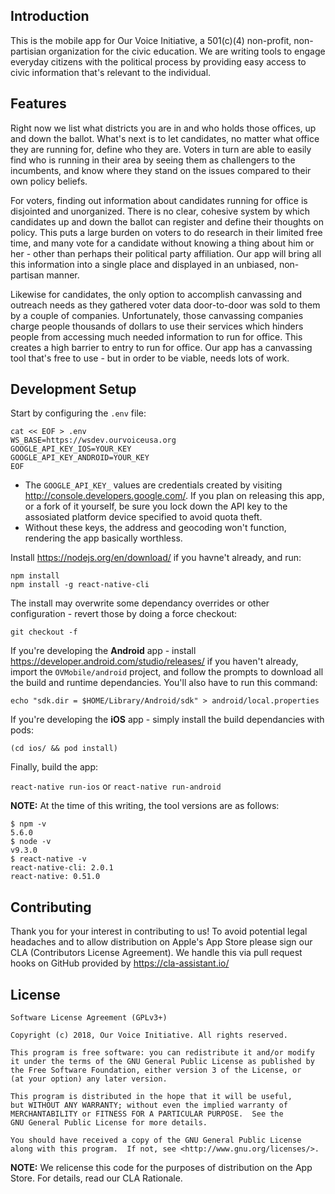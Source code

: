 ## Introduction

This is the mobile app for Our Voice Initiative, a 501(c)(4) non-profit, non-partisian organization for the civic education. We are writing tools to engage everyday citizens with the political process by providing easy access to civic information that's relevant to the individual.

## Features

Right now we list what districts you are in and who holds those offices, up and down the ballot. What's next is to let candidates, no matter what office they are running for, define who they are. Voters in turn are able to easily find who is running in their area by seeing them as challengers to the incumbents, and know where they stand on the issues compared to their own policy beliefs.

For voters, finding out information about candidates running for office is disjointed and unorganized. There is no clear, cohesive system by which candidates up and down the ballot can register and define their thoughts on policy. This puts a large burden on voters to do research in their limited free time, and many vote for a candidate without knowing a thing about him or her - other than perhaps their political party affiliation. Our app will bring all this information into a single place and displayed in an unbiased, non-partisan manner.

Likewise for candidates, the only option to accomplish canvassing and outreach needs as they gathered voter data door-to-door was sold to them by a couple of companies. Unfortunately, those canvassing companies charge people thousands of dollars to use their services which hinders people from accessing much needed information to run for office. This creates a high barrier to entry to run for office. Our app has a canvassing tool that's free to use - but in order to be viable, needs lots of work.

## Development Setup

Start by configuring the `.env` file:

    cat << EOF > .env
    WS_BASE=https://wsdev.ourvoiceusa.org
    GOOGLE_API_KEY_IOS=YOUR_KEY
    GOOGLE_API_KEY_ANDROID=YOUR_KEY
    EOF

* The `GOOGLE_API_KEY_` values are credentials created by visiting http://console.developers.google.com/. If you plan on releasing this app, or a fork of it yourself, be sure you lock down the API key to the assosiated platform device specified to avoid quota theft.
* Without these keys, the address and geocoding won't function, rendering the app basically worthless.

Install https://nodejs.org/en/download/ if you havne't already, and run:

    npm install
    npm install -g react-native-cli

The install may overwrite some dependancy overrides or other configuration - revert those by doing a force checkout:

`git checkout -f`

If you're developing the **Android** app - install https://developer.android.com/studio/releases/ if you haven't already, import the `OVMobile/android` project, and follow the prompts to download all the build and runtime dependancies. You'll also have to run this command:

`echo "sdk.dir = $HOME/Library/Android/sdk" > android/local.properties`

If you're developing the **iOS** app - simply install the build dependancies with pods:

`(cd ios/ && pod install)`

Finally, build the app:

`react-native run-ios` or `react-native run-android`

**NOTE:** At the time of this writing, the tool versions are as follows:

    $ npm -v
    5.6.0
    $ node -v
    v9.3.0
    $ react-native -v
    react-native-cli: 2.0.1
    react-native: 0.51.0

## Contributing

Thank you for your interest in contributing to us! To avoid potential legal headaches and to allow distribution on Apple's App Store please sign our CLA (Contributors License Agreement). We handle this via pull request hooks on GitHub provided by https://cla-assistant.io/

## License

	Software License Agreement (GPLv3+)
	
	Copyright (c) 2018, Our Voice Initiative. All rights reserved.
	
	This program is free software: you can redistribute it and/or modify
	it under the terms of the GNU General Public License as published by
	the Free Software Foundation, either version 3 of the License, or
	(at your option) any later version.
	
	This program is distributed in the hope that it will be useful,
	but WITHOUT ANY WARRANTY; without even the implied warranty of
	MERCHANTABILITY or FITNESS FOR A PARTICULAR PURPOSE.  See the
	GNU General Public License for more details.
	
	You should have received a copy of the GNU General Public License
	along with this program.  If not, see <http://www.gnu.org/licenses/>.

**NOTE:** We relicense this code for the purposes of distribution on the App Store. For details, read our CLA Rationale. 

